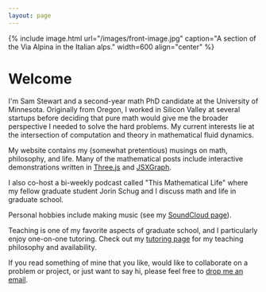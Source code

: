 ```yaml
---
layout: page
---
```


	
{% include image.html url="/images/front-image.jpg" caption="A section of the Via Alpina in the Italian alps." width=600 align="center" %}

# Welcome
I'm Sam Stewart and a second-year math PhD candidate at the University of Minnesota. Originally from Oregon, I worked in Silicon Valley at several startups before deciding that pure math would give me the broader perspective I needed to solve the hard problems. My current interests lie at the intersection of computation and theory in mathematical fluid dynamics. 

My website contains my (somewhat pretentious) musings on math, philosophy, and life. Many of the mathematical posts include interactive demonstrations written in [Three.js](https://threejs.org/) and [JSXGraph](http://jsxgraph.uni-bayreuth.de/wp/index.html).

I also co-host a bi-weekly podcast called "This Mathematical Life" where my fellow graduate student Jorin Schug and I discuss math and life in graduate school. 

Personal hobbies include making music (see my [SoundCloud page](https://soundcloud.com/samuel-stewart-61960400)).

Teaching is one of my favorite aspects of graduate school, and I particularly enjoy one-on-one tutoring. Check out my [tutoring page](/tutoring) for my teaching philosophy and availability.

If you read something of mine that you like, would like to collaborate on a problem or project, or just want to say hi, please feel free to [drop me an email](mailto:sams@umn.edu).